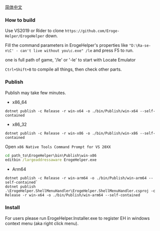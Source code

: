 [简体中文](https://github.com/luojunyuan/Eroge-Helper/blob/master/README_zh-cn.md)

### How to build

Use VS2019 or Rider to clone `https://github.com/Eroge-Helper/ErogeHelper` down.

Fill the command parameters in ErogeHelper's properties like `"D:\Ra-se-n\C' - can't live without you\c.exe" /le` and press F5 to run.

one is full path of game, '/le' or '-le' to start with Locate Emulator

`Ctrl+Shift+B` to compile all things, then check other parts.

### Publish

Publish may take few minutes.

- x86_64 

```
dotnet publish -c Release -r win-x64 -o ./bin/Publish/win-x64 --self-contained
```

- x86_32 

```
dotnet publish -c Release -r win-x86 -o ./bin/Publish/win-x86 --self-contained
```

Open `x86 Native Tools Command Prompt for VS 20XX`

```cmd
cd path_to\ErogeHelper\bin\Publish\win-x86
editbin /largeaddressaware ErogeHelper.exe
```

- Arm64 

```
dotnet publish -c Release -r win-arm64 -o ./bin/Publish/win-arm64 --self-contained`
dotnet publish .\ErogeHelper.ShellMenuHandler\ErogeHelper.ShellMenuHandler.csproj -c Release -r win-x64 -o ./bin/Publish/win-arm64 --self-contained
```

### Install

For users please run ErogeHelper.Installer.exe to register EH in windows context menu (aka right click menu).
